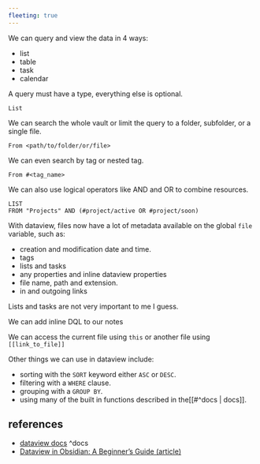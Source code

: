 ```yaml
---
fleeting: true
---
```


We can query and view the data in 4 ways:
- list
- table
- task
- calendar 

A query must have a type, everything else is optional.

```
List
```

We can search the whole vault or limit the query to a folder, subfolder, or a single file.

```
From <path/to/folder/or/file>
```


We can even search by tag or nested tag.

```
From #<tag_name>
```

We can also use logical operators like AND and OR to combine resources.

```dataview
LIST
FROM "Projects" AND (#project/active OR #project/soon) 
```

With dataview, files now have a lot of metadata available on the global `file` variable, such as:
- creation and modification date and time.
- tags
- lists and tasks
- any properties and inline dataview properties 
- file name, path and extension.
- in and outgoing links

Lists and tasks are not very important to me I guess.

We can add inline DQL to our notes

We can access the current file using `this` or another file using `[[link_to_file]]`



Other things we can use in dataview include:
- sorting with the `SORT` keyword either `ASC` or `DESC`.
- filtering with a `WHERE` clause.
- grouping with a `GROUP BY`.
- using many of the built in functions described in the[[#^docs | docs]].
## references 
- [dataview docs](https://blacksmithgu.github.io/obsidian-dataview/) ^docs
- [Dataview in Obsidian: A Beginner’s Guide (article)](https://obsidian.rocks/dataview-in-obsidian-a-beginners-guide/)
